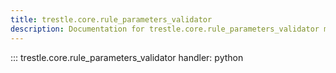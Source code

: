 ```yaml
---
title: trestle.core.rule_parameters_validator
description: Documentation for trestle.core.rule_parameters_validator module
---
```


::: trestle.core.rule_parameters_validator
handler: python
